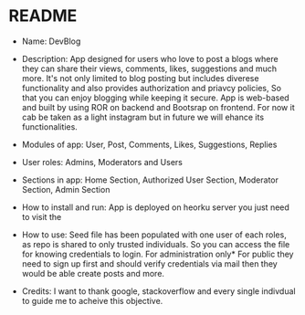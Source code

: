 # README

* Name: DevBlog

* Description: App designed for users who love to post a blogs
where they can share their views, comments, likes, suggestions and much more.
It's not only limited to blog posting but includes diverese functionality and also provides authorization and priavcy policies, So that you can enjoy blogging while keeping it secure.
App is web-based and built by using ROR on backend and Bootsrap on frontend.
For now it cab be taken as a light instagram but in future we will ehance its functionalities.

* Modules of app: User, Post, Comments, Likes, Suggestions, Replies

* User roles: Admins, Moderators and Users

* Sections in app: Home Section, Authorized User Section, Moderator Section, Admin Section

* How to install and run: App is deployed on heorku server you just need to visit the

* How to use: Seed file has been populated with one user of each roles, as repo is shared to only trusted individuals. So you can access the file for knowing credentials to login. For administration only* For public they need to sign up first and should verify credentials via mail then they would be able create posts and more.

* Credits: I want to thank google, stackoverflow and every single indivdual to guide me to acheive this objective.


